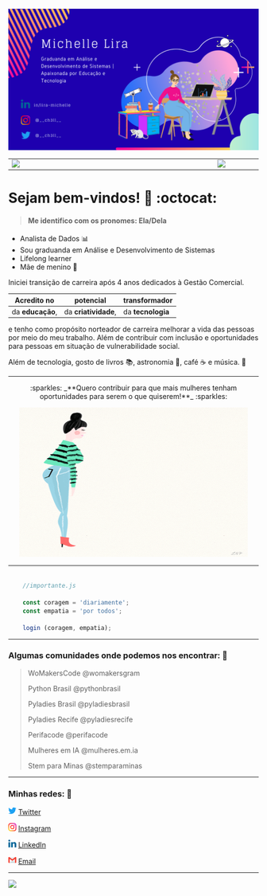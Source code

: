 ![](https://github.com/michelle-lira/michelle-lira/blob/main/githubprof/cause_girls_run_the_whole_world!.png "Code like a Mom!")  

<center>
<table>
    <tr>
        <td><img width="400px" align="left" src="https://github-readme-stats.vercel.app/api/top-langs/?username=michelle-lira&hide=html&layout=compact&theme=cobalt" /></td>
        <td><img width="495px" align="left" src="https://github-readme-stats.vercel.app/api?username=michelle-lira&theme=cobalt" /></td>
    </tr>   
</table>
</center>

# Sejam bem-vindos! 👋 :octocat:

> #### Me identifico com os pronomes: Ela/Dela

* Analista de Dados :bar_chart:
* Sou graduanda em Análise e Desenvolvimento de Sistemas 
* Lifelong learner 
* Mãe de menino 💙

Iniciei transição de carreira após 4 anos dedicados à Gestão Comercial. 

| Acredito no | potencial | transformador |
|-------------|-----------|-----------------|
|da **educação**, | da **criatividade**, | da **tecnologia** | 

e tenho como propósito norteador de carreira melhorar a vida das pessoas por meio do meu trabalho.
Além de contribuir com inclusão e oportunidades para pessoas em situação de vulnerabilidade social. 


Além de tecnologia, gosto de livros :books:, astronomia 🚀, café :coffee: e música. :musical_note:

--- 

<p align= "center">
    :sparkles: _**Quero contribuir para que mais mulheres tenham oportunidades para serem o que quiserem!**_ :sparkles:
</p>

 <p align="center"> 
     <img width="460" height="300" src="https://github.com/michelle-lira/michelle-lira/blob/main/githubprof/giphyall.gif"> 
 </p> 

---

```javascript

    //importante.js

    const coragem = 'diariamente';
    const empatia = 'por todos';

    login (coragem, empatia);
```

---
### Algumas comunidades onde podemos nos encontrar: 🤝

>WoMakersCode @womakersgram
>
>Python Brasil @pythonbrasil
>
>Pyladies Brasil @pyladiesbrasil
>
>Pyladies Recife @pyladiesrecife
>
>Perifacode @perifacode
>
>Mulheres em IA @mulheres.em.ia
>
>Stem para Minas @stemparaminas

---

### Minhas redes: 💬

<img src="https://github.com/michelle-lira/michelle-lira/blob/main/githubprof/013-twitter.png" width="16"></img></a> [Twitter](https://twitter.com/__ch3ll__)   

<a href="https://www.instagram.com/__ch3ll__/"><img src="https://github.com/michelle-lira/michelle-lira/blob/main/githubprof/011-instagram.png" width="16"></img></a> [Instagram](https://www.instagram.com/__ch3ll__)  

<a href="https://www.linkedin.com/in/michelle-lira"><img src="https://github.com/michelle-lira/michelle-lira/blob/main/githubprof/010-linkedin.png" width="16"></img></a> [LinkedIn](https://www.linkedin.com/in/michelle-lira)  

<a href="mailto:mchll.lira@gmail.com"><img src="https://github.com/michelle-lira/michelle-lira/blob/main/githubprof/gmail2.png" width="16"></img></a> [Email](mailto:mchll.lira@gmail.com)  

---
![](https://komarev.com/ghpvc/?username=michelle-lira&color=blue&style=flat)

